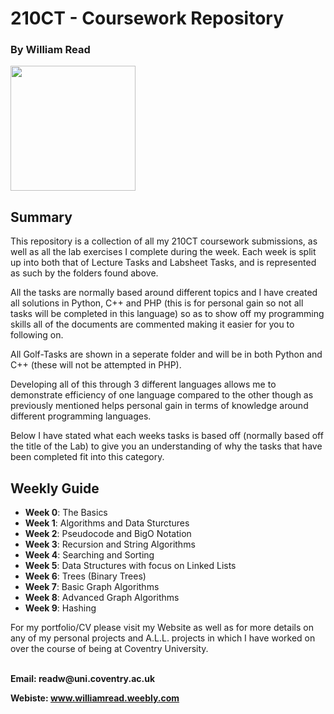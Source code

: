 # 210CT - Coursework Repository
### By William Read
<img src="https://scontent-lhr3-1.xx.fbcdn.net/t31.0-8/10469465_768122243245459_895801624913332900_o.png" width="200" height="200">

## Summary
This repository is a collection of all my 210CT coursework submissions, as well as all the lab exercises I complete during the week. Each week is split up into both that of Lecture Tasks and Labsheet Tasks, and is represented as such by the folders found above.

All the tasks are normally based around different topics and I have created all solutions in Python, C++ and PHP (this is for personal gain so not all tasks will be completed in this language) so as to show off my programming skills all of the documents are commented making it easier for you to following on.

All Golf-Tasks are shown in a seperate folder and will be in both Python and C++ (these will not be attempted in PHP).

Developing all of this through 3 different languages allows me to demonstrate efficiency of one language compared to the other though as previously mentioned helps personal gain in terms of knowledge around different programming languages.

Below I have stated what each weeks tasks is based off (normally based off the title of the Lab) to give you an understanding of why the tasks that have been completed fit into this category.

## Weekly Guide
- **Week 0**: The Basics
- **Week 1**: Algorithms and Data Sturctures
- **Week 2**: Pseudocode and BigO Notation
- **Week 3**: Recursion and String Algorithms
- **Week 4**: Searching and Sorting
- **Week 5**: Data Structures with focus on Linked Lists
- **Week 6**: Trees (Binary Trees)
- **Week 7**: Basic Graph Algorithms
- **Week 8**: Advanced Graph Algorithms
- **Week 9**: Hashing

For my portfolio/CV please visit my Website as well as for more details on any of my personal projects and A.L.L. projects in which I have worked on over the course of being at Coventry University.

<br />
<b>Email<b>: readw@uni.coventry.ac.uk

<b>Webiste<b>: www.williamread.weebly.com
